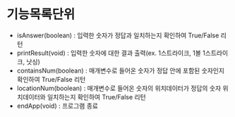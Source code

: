 # 기능목록단위
- isAnswer(boolean)
  : 입력한 숫자가 정답과 일치하는지 확인하여 True/False 리턴
- printResult(void)
  : 입력한 숫자에 대한 결과 출력(ex. 1스트라이크, 1볼 1스트라이크, 낫싱)
- containsNum(boolean)
  : 매개변수로 들어온 숫자가 정답 안에 포함된 숫자인지 확인하여 True/False 리턴
- locationNum(boolean)
  : 매개변수로 들어온 숫자의 위치데이터가 정답의 숫자 위치데이터와 일치하는지 확인하여 True/False 리턴
- endApp(void)
  : 프로그램 종료